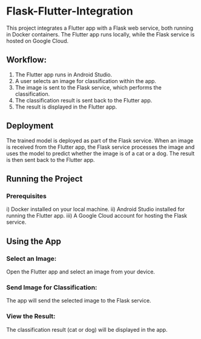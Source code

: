 # Flask-Flutter-Integration

This project integrates a Flutter app with a Flask web service, both running in Docker containers. The Flutter app runs locally, while the Flask service is hosted on Google Cloud.

## Workflow:
1. The Flutter app runs in Android Studio.
2. A user selects an image for classification within the app.
3. The image is sent to the Flask service, which performs the classification.
4. The classification result is sent back to the Flutter app.
5. The result is displayed in the Flutter app.

## Deployment
The trained model is deployed as part of the Flask service. When an image is received from the Flutter app, the Flask service processes the image and uses the model to predict whether the image is of a cat or a dog. The result is then sent back to the Flutter app.

## Running the Project
### Prerequisites
  i) Docker installed on your local machine.
 ii) Android Studio installed for running the Flutter app.
iii) A Google Cloud account for hosting the Flask service.

## Using the App

### Select an Image: 
Open the Flutter app and select an image from your device.

### Send Image for Classification:
The app will send the selected image to the Flask service.

### View the Result:
The classification result (cat or dog) will be displayed in the app.
